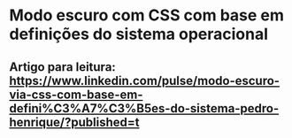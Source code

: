 # Modo escuro com CSS com base em definições do sistema operacional

## Artigo para leitura: https://www.linkedin.com/pulse/modo-escuro-via-css-com-base-em-defini%C3%A7%C3%B5es-do-sistema-pedro-henrique/?published=t
